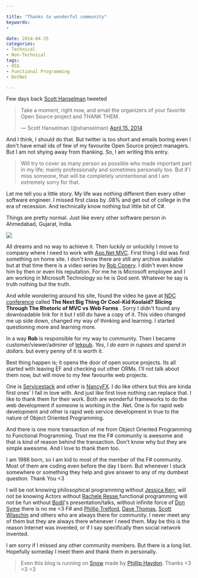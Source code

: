 ```yaml
---

title: "Thanks to wonderful community"
keywords:
-

date: 2014-04-25
categories:
- Technical
- Non-Technical
tags:
- OSS
- Functional Programming
- DotNet

---
```


Few days back [Scott Hanselman](http://www.hanselman.com/) tweeted

<blockquote class="twitter-tweet" lang="en"><p>Take a moment, right now, and email the organizers of your favorite Open Source project and THANK THEM.</p>&mdash; Scott Hanselman (@shanselman) <a href="https://twitter.com/shanselman/statuses/456216661415034880">April 15, 2014</a></blockquote>
<script async src="//platform.twitter.com/widgets.js" charset="utf-8"></script>

And I think, I should do that. But twitter is too short and emails boring even I don't have email ids of few of my favourite Open Source project managers. But I am not shying away from thanking. So, I am writing this entry.



> Will try to cover as many person as possible who made important part in my life; mainly professionally and sometimes personally too. But if I miss someone, that will be completely unintentional and I am extremely sorry for that.

Let me tell you a little story. My life was nothing different then every other software engineer. I missed first class by .08% and get out of college in the era of recession. And technically know nothing but little bit of C#.

Things are pretty normal. Just like every other software person in Ahmedabad, Gujarat, India.

![](https://imgs.xkcd.com/comics/mu.png)


 All dreams and no way to achieve it. Then luckily or unluckily I move to company where I need to work with [Asp.Net MVC](http://www.asp.net/mvc). First thing I did was find something on home site. I don't know there are still any archive available but at that time there is a video series by [Rob Conery](http://www.wekeroad.com/). I didn't even know him by then or even his reputation. For me he is Microsoft employee and I am working in Microsoft Technology so he is God sent. Whatever he say is truth nothing but the truth.

And while wondering around his site, found the video he gave at [NDC conference](http://www.ndcoslo.com/) called **The Next Big Thing Or Cool-Kid Koolaid? Slicing Through The Rhetoric of MVC vs Web Forms** . Sorry I didn't found any downloadable link for it but I still do have a copy of it. This video changed me up side down, changed my way of thinking and learning. I started questioning more and learning more.

In a way **Rob** is responsible for my way to community. Then I became customer/viewer/admirer of [tekpub](http://tekpub.com/). *Yes, I do earn in rupees and spend in dollars*. but every penny of it is worth it.

Best thing happen is; it opens the door of open source projects. Its all started with leaving EF and checking out other ORMs. I'll not talk about them now, but will move to my few favourite web projects.

One is [Servicestack](http://servicestack.net/) and other is [NancyFX](http://nancyfx.org/). I do like others but this are kinda first ones' I fall in love with. And just like first love nothing can replace that. I like to thank them for their work. Both are wonderful frameworks to do the web development if someone is working in the .Net. One is for rapid web development and other is rapid web service development in true to the nature of Object Oriented Programming.

And there is one more transaction of me from Object Oriented Programming to Functional Programming. Trust me the F# community is awesome and that is kind of reason behind the transaction. Don't know why but they are simple awesome. And I love to thank them too.

I am 1986 born, so I am kid to most of the member of the F# community. Most of them are coding even before the day I born. But whenever I stuck somewhere or something they help and give answer to any of my dumbest question. Thank You <3

I will be not knowing philosophical programming without [Jessica Kerr](https://twitter.com/jessitron), will not be knowing Actors without [Rachele Resse](https://twitter.com/rachelreese),functional programming will not be fun without [Bodil](https://twitter.com/bodil)'s presentation/talks, without infinite force of [Don Syme](https://twitter.com/dsyme) there is no me <3 F# and [Phillip Trelford](https://twitter.com/ptrelford), [Dave Thomas](https://twitter.com/7sharp9), [Scott Wlaschin](https://twitter.com/ScottWlaschin) and others who are always there for community. I never meet any of them but they are always there whenever I need them. May be this is the reason Internet was invented, or if I say specifically then social network invented.

I am sorry if I missed any other community members. But there is a long list. Hopefully someday I meet them and thank them in personally.

> Even this blog is running on [Snow](https://github.com/Sandra/Sandra.Snow) made by [Phillip Haydon](https://twitter.com/philliphaydon). Thanks <3 <3 <3
